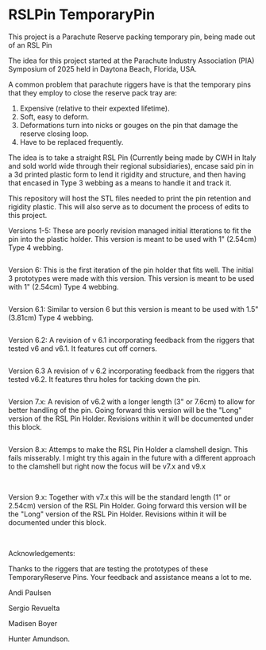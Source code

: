 # RSLPin TemporaryPin
This project is a Parachute Reserve packing temporary pin, being made out of an RSL Pin


The idea for this project started at the Parachute Industry Association (PIA) Symposium of 2025 held in Daytona Beach, Florida, USA.

A common problem that parachute riggers have is that the temporary pins that they employ to close the reserve pack tray are:
1) Expensive (relative to their expexted lifetime).
2) Soft, easy to deform.
3) Deformations turn into nicks or gouges on the pin that damage the reserve closing loop.
4) Have to be replaced frequently.

The idea is to take a straight RSL Pin (Currently being made by CWH in Italy and sold world wide through their regional subsidiaries), encase said pin in a 3d printed plastic form to lend it rigidity and structure, and then having that encased in Type 3 webbing as a means to handle it and track it.

This repository will host the STL files needed to print the pin retention and rigidity plastic. This will also serve as to document the process of edits to this project.

Versions 1-5:
These are poorly revision managed initial itterations to fit the pin into the plastic holder. This version is meant to be used with 1" (2.54cm) Type 4 webbing. 

<img src="https://github.com/LifeAtTerminalVelocity/RSLPin_TemporaryPin/blob/main/v1-5.jpeg" alt="">

Version 6:
This is the first iteration of the pin holder that fits well. The initial 3 prototypes were made with this version. This version is meant to be used with 1" (2.54cm) Type 4 webbing.

<img src="https://github.com/LifeAtTerminalVelocity/RSLPin_TemporaryPin/blob/main/img/v6.jpeg" alt="">

Version 6.1:
Similar to version 6 but this version is meant to be used with 1.5" (3.81cm) Type 4 webbing.


<img src="https://github.com/LifeAtTerminalVelocity/RSLPin_TemporaryPin/blob/main/v6.1.jpeg" alt="">

Version 6.2:
A revision of v 6.1 incorporating feedback from the riggers that tested v6 and v6.1. It features cut off corners.

<img src="https://github.com/LifeAtTerminalVelocity/RSLPin_TemporaryPin/blob/main/v6.2.jpeg" alt="">

Version 6.3
A revision of v 6.2 incorporating feedback from the riggers that tested v6.2. It features thru holes for tacking down the pin.

<img src="https://github.com/LifeAtTerminalVelocity/RSLPin_TemporaryPin/blob/main/v6.3.jpeg" alt="">

Version 7.x:
A revision of v6.2 with a longer length (3" or 7.6cm) to allow for better handling of the pin. Going forward this version will be the "Long" version of the RSL Pin Holder. Revisions within it will be documented under this block.

<img src="https://github.com/LifeAtTerminalVelocity/RSLPin_TemporaryPin/blob/main/v7.3.jpeg" alt="">

Version 8.x:
Attemps to make the RSL Pin Holder a clamshell design. This fails misserably. I might try this again in the future with a different approach to the clamshell but right now the focus will be v7.x and v9.x

<img src="https://github.com/LifeAtTerminalVelocity/RSLPin_TemporaryPin/blob/main/v8_1.jpeg" alt="">

<img src="https://github.com/LifeAtTerminalVelocity/RSLPin_TemporaryPin/blob/main/v8_2.jpeg" alt="">

Version 9.x:
Together with v7.x this will be the standard length (1" or 2.54cm) version of the RSL Pin Holder. Going forward this version will be the "Long" version of the RSL Pin Holder. Revisions within it will be documented under this block.

<img src="https://github.com/LifeAtTerminalVelocity/RSLPin_TemporaryPin/blob/main/img/v9.1.jpeg" alt="">

<img src="https://github.com/LifeAtTerminalVelocity/RSLPin_TemporaryPin/blob/main/v9_in_type4.jpeg" alt="">


Acknowledgements:

Thanks to the riggers that are testing the prototypes of these TemporaryReserve Pins. Your feedback and assistance means a lot to me.

Andi Paulsen

Sergio Revuelta

Madisen Boyer

Hunter Amundson.
